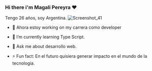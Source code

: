 ### Hi there i'm Magali Pereyra ❤️
Tengo 26 años, soy Argentina.
![Screenshot_41](https://github.com/Magali18/Magali18/assets/98051334/22218377-0a54-44e8-848e-e31b492e3f1e)

- 🔭 Ahora estoy working on my carrera como developer
- 🌱 I’m currently learning Type Script.
- 💬 Ask me about desarrollo web.


- ⚡ Fun fact: En el futuro quisiera generar impacto en el mundo de la tecnologia.
